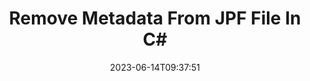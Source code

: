 ---
############################# Static ############################
layout: "auto-gen-metadata"
date: 2023-06-14T09:37:51
draft: false
otherformats: zip xltx xltm xlt xlsx xlsm xlsb xls wmf webp wav vsx vss vsdx vsd vdx vcr vcf ttf ttc torrent tiff tif psd pptx pptm ppt ppsx ppsm pps potx potm pot png pdf otf otc odt ods msg mpt mpp mp3 mov jpg jpeg jp2 heif heic gif flv epub eml emf dxf dwg dotx dotm dot docx docm doc djvu dicom dcm bmp avi asf mkv one otc djvu

############################# Head ############################
head_title: "Remove Metadata to JPF Files in C# .NET Applications"
head_description: "C# .NET metadata processing API to remove metadata information to JPF files. Work with metadata standards XMP, EXIF, IPTC, ID3 etc."

############################# Header ############################
title: "Remove Metadata From JPF File In C#"
description: "Remove metadata information from a variety of documents, images, audio & video file formats using GroupDocs.Metadata for .NET API."
bg_image: "https://cms.admin.containerize.com/templates/aspose/App_Themes/V3/images/bg/header1.png"
bg_overlay: false
button:
    enable: true
    icon: "fas fa-arrow-down"
    label: "Download Free Trial"
    link: "https://downloads.groupdocs.com/metadata/net"

############################# SubMenu ############################
submenu:
    enable: true

    left:
        img_alt: "GroupDocs.Metadata for .NET"
        image: "https://cms.admin.containerize.com/templates/groupdocs/images/product-logos/90x90-noborder/groupdocs-metadata-net.png"
        product: "GroupDocs.Metadata"
        platform: ".NET"

    middle:
        button:

            # button loop
            - link: "https://apireference.groupdocs.com/metadata/net"
              text: "{submenu.content_middle.button_text_1}"

            # button loop
            - link: "https://github.com/groupdocs-metadata"
              text: "{submenu.content_middle.button_text_2}"

            # button loop
            - link: "https://products.groupdocs.app/metadata/family"
              text: "{submenu.content_middle.button_text_3}"

            # button loop
            - link: "https://purchase.groupdocs.com/pricing/metadata/net"
              text: "{submenu.content_middle.button_text_4}"

    right:
        link_download: "https://downloads.groupdocs.com/metadata"
        link_learn: "https://docs.groupdocs.com/metadata/net"
        link_buy: "https://purchase.groupdocs.com"

############################# About ############################
about:
    enable: true
    title: "About GroupDocs.Metadata for .NET API"
    content: |
        [GroupDocs.Metadata for .NET](/ko/metadata/net/) offers an advanced set of metadata manipulation features, allowing developers to easily read, edit, remove, search, compare, replace and export metadata information from images and document formats without using any external software. Use metadata management API to delete metadata details from PDF, Microsoft Office Word, Excel spreadsheets, PowerPoint presentations, Outlook, OneNote, Visio, Project, AutoCAD, Archive and Multimedia file formats along with many other metadata processing features.

############################# Steps ############################
steps:
    enable: true
    title_left: "Steps for Removing JPF Metadata in C#"
    content_left: |
        [GroupDocs.Metadata for .NET](/ko/metadata/net/) makes it easy for .NET developers to remove  metadata details to JPF files from within their applications by implementing a few easy steps.
        
        * Load JPF with an instance of Metadata class.
        * Use a predicate to find desired metadata properties.
        * Use Metadata.RemoveProperties method to remove the properties.
        * Save the changes back in JPF format.

    title_right: "System Requirements"
    content_right: |
        GroupDocs.Metadata for .NET APIs are supported on all major platforms and operating systems. Before executing the code below, please make sure that you have the following prerequisites installed on your system.

        * Operating Systems: Microsoft Windows, Linux, MacOS
        * Development Environments: Visual Studio, Xamarin, MonoDevelop
        * Frameworks: .NET Framework, .NET Standard, .NET Core, Mono
        * Download the latest version of GroupDocs.Metadata for .NET from [NuGet](https://www.nuget.org/packages/groupdocs.metadata)
         
    code: |
        ```csharp    
        using (var metadata = new GroupDocs.Metadata.Metadata("input.jpf"))
        {
            // Remove all mentions of any people contributed in file creation
            // Remove all properties with the specified name
            var affected = metadata.RemoveProperties(p => p.Tags.Any(t => t.Category == Tags.Person) || p.Name == "CustomProperty");
            Console.WriteLine("Affected properties: {0}", affected);
            metadata.Save("output.jpf");
        }
        ```

############################# Demos ############################
demos:
    enable: true
    title: "Metadata Removal Live Demos"
    content: |
       Delete metadata information of JPF file right now by visiting [GroupDocs.Metadata Live Demos](https://products.groupdocs.app/metadata/family) website.
       The live demo has the following benefits.
        
############################# About Formats ############################
about_formats:
    enable: true

############################# More Formats ############################
more_formats:
    enable: true
    title: "Deleting Metadata Properties From Other File Formats"
    content: |
        Multi format documents and images metadata deletion API for .NET. Retrieve metadata of some of the popular file formats as stated below.

############################# Back to top ###############################
back_to_top:
    enable: true
---